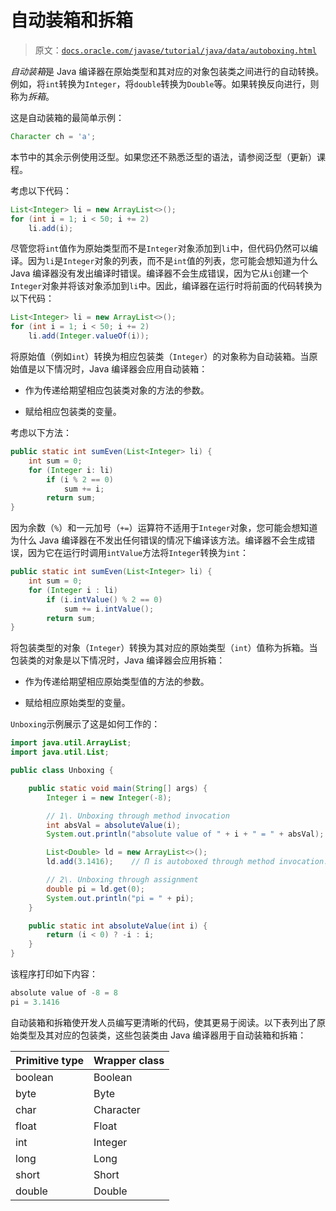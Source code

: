 # 自动装箱和拆箱

> 原文：[`docs.oracle.com/javase/tutorial/java/data/autoboxing.html`](https://docs.oracle.com/javase/tutorial/java/data/autoboxing.html)

*自动装箱*是 Java 编译器在原始类型和其对应的对象包装类之间进行的自动转换。例如，将`int`转换为`Integer`，将`double`转换为`Double`等。如果转换反向进行，则称为*拆箱*。

这是自动装箱的最简单示例：

```java
Character ch = 'a';

```

本节中的其余示例使用泛型。如果您还不熟悉泛型的语法，请参阅泛型（更新）课程。

考虑以下代码：

```java
List<Integer> li = new ArrayList<>();
for (int i = 1; i < 50; i += 2)
    li.add(i);

```

尽管您将`int`值作为原始类型而不是`Integer`对象添加到`li`中，但代码仍然可以编译。因为`li`是`Integer`对象的列表，而不是`int`值的列表，您可能会想知道为什么 Java 编译器没有发出编译时错误。编译器不会生成错误，因为它从`i`创建一个`Integer`对象并将该对象添加到`li`中。因此，编译器在运行时将前面的代码转换为以下代码：

```java
List<Integer> li = new ArrayList<>();
for (int i = 1; i < 50; i += 2)
    li.add(Integer.valueOf(i));

```

将原始值（例如`int`）转换为相应包装类（`Integer`）的对象称为自动装箱。当原始值是以下情况时，Java 编译器会应用自动装箱：

+   作为传递给期望相应包装类对象的方法的参数。

+   赋给相应包装类的变量。

考虑以下方法：

```java
public static int sumEven(List<Integer> li) {
    int sum = 0;
    for (Integer i: li)
        if (i % 2 == 0)
            sum += i;
        return sum;
}

```

因为余数（`%`）和一元加号（`+=`）运算符不适用于`Integer`对象，您可能会想知道为什么 Java 编译器在不发出任何错误的情况下编译该方法。编译器不会生成错误，因为它在运行时调用`intValue`方法将`Integer`转换为`int`：

```java
public static int sumEven(List<Integer> li) {
    int sum = 0;
    for (Integer i : li)
        if (i.intValue() % 2 == 0)
            sum += i.intValue();
        return sum;
}

```

将包装类型的对象（`Integer`）转换为其对应的原始类型（`int`）值称为拆箱。当包装类的对象是以下情况时，Java 编译器会应用拆箱：

+   作为传递给期望相应原始类型值的方法的参数。

+   赋给相应原始类型的变量。

``Unboxing``示例展示了这是如何工作的：

```java
import java.util.ArrayList;
import java.util.List;

public class Unboxing {

    public static void main(String[] args) {
        Integer i = new Integer(-8);

        // 1\. Unboxing through method invocation
        int absVal = absoluteValue(i);
        System.out.println("absolute value of " + i + " = " + absVal);

        List<Double> ld = new ArrayList<>();
        ld.add(3.1416);    // Π is autoboxed through method invocation.

        // 2\. Unboxing through assignment
        double pi = ld.get(0);
        System.out.println("pi = " + pi);
    }

    public static int absoluteValue(int i) {
        return (i < 0) ? -i : i;
    }
}

```

该程序打印如下内容：

```java
absolute value of -8 = 8
pi = 3.1416

```

自动装箱和拆箱使开发人员编写更清晰的代码，使其更易于阅读。以下表列出了原始类型及其对应的包装类，这些包装类由 Java 编译器用于自动装箱和拆箱：

| Primitive type | Wrapper class |
| --- | --- |
| boolean | Boolean |
| byte | Byte |
| char | Character |
| float | Float |
| int | Integer |
| long | Long |
| short | Short |
| double | Double |
